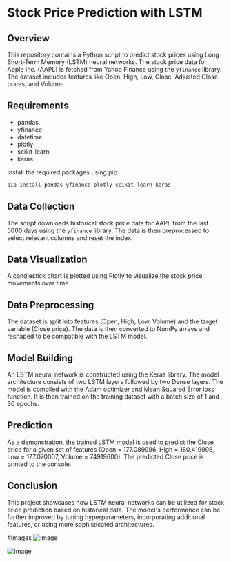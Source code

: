 # Stock Price Prediction with LSTM

## Overview

This repository contains a Python script to predict stock prices using Long Short-Term Memory (LSTM) neural networks. The stock price data for Apple Inc. (AAPL) is fetched from Yahoo Finance using the `yfinance` library. The dataset includes features like Open, High, Low, Close, Adjusted Close prices, and Volume.

## Requirements

- pandas
- yfinance
- datetime
- plotly
- scikit-learn
- keras

Install the required packages using pip:

```bash
pip install pandas yfinance plotly scikit-learn keras
```

## Data Collection

The script downloads historical stock price data for AAPL from the last 5000 days using the `yfinance` library. The data is then preprocessed to select relevant columns and reset the index.

## Data Visualization

A candlestick chart is plotted using Plotly to visualize the stock price movements over time.

## Data Preprocessing

The dataset is split into features (Open, High, Low, Volume) and the target variable (Close price). The data is then converted to NumPy arrays and reshaped to be compatible with the LSTM model.

## Model Building

An LSTM neural network is constructed using the Keras library. The model architecture consists of two LSTM layers followed by two Dense layers. The model is compiled with the Adam optimizer and Mean Squared Error loss function. It is then trained on the training dataset with a batch size of 1 and 30 epochs.

## Prediction

As a demonstration, the trained LSTM model is used to predict the Close price for a given set of features (Open = 177.089996, High = 180.419998, Low = 177.070007, Volume = 74919600). The predicted Close price is printed to the console.

## Conclusion

This project showcases how LSTM neural networks can be utilized for stock price prediction based on historical data. The model's performance can be further improved by tuning hyperparameters, incorporating additional features, or using more sophisticated architectures.

#images
![image](https://github.com/AISHWARYAAU/Stock-Price-Prediction-with-LSTM/assets/91381783/5680b05f-58aa-4871-aff7-49d95aa0c979)

![image](https://github.com/AISHWARYAAU/Stock-Price-Prediction-with-LSTM/assets/91381783/87ea7d14-f11e-453c-851c-6e9f4c882166)
